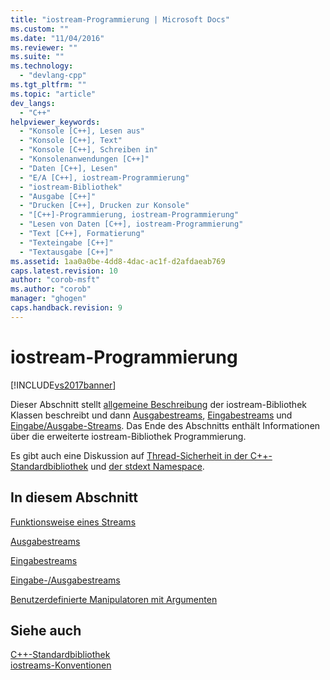```yaml
---
title: "iostream-Programmierung | Microsoft Docs"
ms.custom: ""
ms.date: "11/04/2016"
ms.reviewer: ""
ms.suite: ""
ms.technology: 
  - "devlang-cpp"
ms.tgt_pltfrm: ""
ms.topic: "article"
dev_langs: 
  - "C++"
helpviewer_keywords: 
  - "Konsole [C++], Lesen aus"
  - "Konsole [C++], Text"
  - "Konsole [C++], Schreiben in"
  - "Konsolenanwendungen [C++]"
  - "Daten [C++], Lesen"
  - "E/A [C++], iostream-Programmierung"
  - "iostream-Bibliothek"
  - "Ausgabe [C++]"
  - "Drucken [C++], Drucken zur Konsole"
  - "[C++]-Programmierung, iostream-Programmierung"
  - "Lesen von Daten [C++], iostream-Programmierung"
  - "Text [C++], Formatierung"
  - "Texteingabe [C++]"
  - "Textausgabe [C++]"
ms.assetid: 1aa0a0be-4dd8-4dac-ac1f-d2afdaeab769
caps.latest.revision: 10
author: "corob-msft"
ms.author: "corob"
manager: "ghogen"
caps.handback.revision: 9
---
```

# iostream-Programmierung
[!INCLUDE[vs2017banner](../assembler/inline/includes/vs2017banner.md)]

Dieser Abschnitt stellt [allgemeine Beschreibung](../standard-library/what-a-stream-is.md) der iostream\-Bibliothek Klassen beschreibt und dann [Ausgabestreams](../standard-library/output-streams.md), [Eingabestreams](../standard-library/input-streams.md) und [Eingabe\/Ausgabe\-Streams](../standard-library/input-output-streams.md).  Das Ende des Abschnitts enthält Informationen über die erweiterte iostream\-Bibliothek Programmierung.  
  
 Es gibt auch eine Diskussion auf [Thread\-Sicherheit in der C\+\+\-Standardbibliothek](../standard-library/thread-safety-in-the-cpp-standard-library.md) und [der stdext Namespace](../standard-library/stdext-namespace.md).  
  
## In diesem Abschnitt  
 [Funktionsweise eines Streams](../standard-library/what-a-stream-is.md)  
  
 [Ausgabestreams](../standard-library/output-streams.md)  
  
 [Eingabestreams](../standard-library/input-streams.md)  
  
 [Eingabe\-\/Ausgabestreams](../standard-library/input-output-streams.md)  
  
 [Benutzerdefinierte Manipulatoren mit Argumenten](../standard-library/custom-manipulators-with-arguments.md)  
  
## Siehe auch  
 [C\+\+\-Standardbibliothek](../standard-library/cpp-standard-library-reference.md)   
 [iostreams\-Konventionen](../standard-library/iostreams-conventions.md)